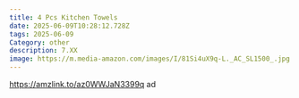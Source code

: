 ```yaml
---
title: 4 Pcs Kitchen Towels
date: 2025-06-09T10:28:12.728Z
tags: 2025-06-09
Category: other
description: 7.XX
image: https://m.media-amazon.com/images/I/81Si4uX9q-L._AC_SL1500_.jpg
---
```

https://amzlink.to/az0WWJaN3399q    ad